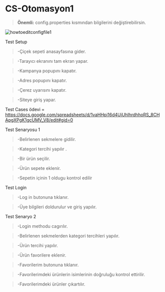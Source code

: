 # CS-Otomasyon1

>**Önemli:** config.properties kısmından bilgilerini değiştirebilirsin.
>
![howtoeditconfigfile1](https://user-images.githubusercontent.com/37184598/142984893-0475334b-a5f7-4a96-9f71-234f04e88a0f.gif)

Test Setup

>-Çiçek sepeti anasayfasına gider.

>-Tarayıcı ekranını tam ekran yapar.

>-Kampanya popupını kapatır.

>-Adres popupını kapatır.

>-Çerez uyarısını kapatır.

>-Siteye giriş yapar.

Test Cases ödevi = https://docs.google.com/spreadsheets/d/1vaHHpi16d4UiUhlhrdhhoRS_8CHApgXPgK1gcUMV_V8/edit#gid=0

Test Senaryosu 1 

>-Belirlenen sekmelere gidilir.

>-Kategori tercihi yapılır .

>-Bir ürün seçilir.

>-Ürün sepete eklenir.

>-Sepetin içinin 1 oldugu kontrol edilir

Test Login 

>-Log in butonuna tıklanır.

>-Üye bilgileri doldurulur ve giriş yapılır.

Test Senaryo 2 

>-Login methodu cagırılır.

>-Belirlenen sekmelerden kategori tercihleri yapılır.

>-Ürün tercihi yapılır.

>-Ürün favorilere eklenir.

>-Favorilerim butonuna tıklanır.

>-Favorilerimdeki ürünlerin isimlerinin doğruluğu kontrol ettirilir.

>-Favorilerimdeki ürünler çıkartılır.

